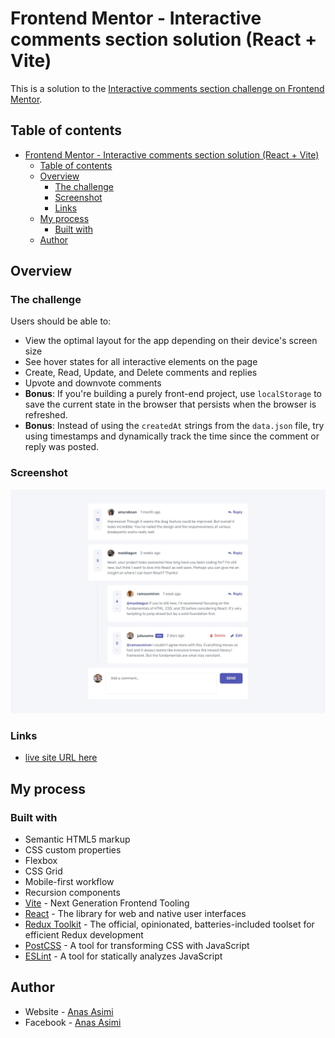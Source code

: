 # Frontend Mentor - Interactive comments section solution (React + Vite)

This is a solution to the [Interactive comments section challenge on Frontend Mentor](https://www.frontendmentor.io/challenges/interactive-comments-section-iG1RugEG9).

## Table of contents

- [Frontend Mentor - Interactive comments section solution (React + Vite)](#frontend-mentor---interactive-comments-section-solution-react--vite)
	- [Table of contents](#table-of-contents)
	- [Overview](#overview)
		- [The challenge](#the-challenge)
		- [Screenshot](#screenshot)
		- [Links](#links)
	- [My process](#my-process)
		- [Built with](#built-with)
	- [Author](#author)


## Overview

### The challenge

Users should be able to:

-   View the optimal layout for the app depending on their device's screen size
-   See hover states for all interactive elements on the page
-   Create, Read, Update, and Delete comments and replies
-   Upvote and downvote comments
-   **Bonus**: If you're building a purely front-end project, use `localStorage` to save the current state in the browser that persists when the browser is refreshed.
-   **Bonus**: Instead of using the `createdAt` strings from the `data.json` file, try using timestamps and dynamically track the time since the comment or reply was posted.

### Screenshot

![desktop design](./design/desktop-design.jpg)

### Links

<!-- complete this -->
-   [live site URL here](https://interactive-comments-anas.netlify.app/)

## My process

### Built with

-   Semantic HTML5 markup
-   CSS custom properties
-   Flexbox
-   CSS Grid
-   Mobile-first workflow
-   Recursion components
-   [Vite](https://vitejs.dev/) - Next Generation Frontend Tooling
-   [React](https://reactjs.org/) - The library for web and native user interfaces
-   [Redux Toolkit](https://redux-toolkit.js.org/) - The official, opinionated, batteries-included toolset for efficient Redux development
-   [PostCSS](https://postcss.org/) - A tool for transforming CSS with JavaScript
-   [ESLint](https://eslint.org/) - A tool for statically analyzes JavaScript

## Author

-   Website - [Anas Asimi](https://asimianas.netlify.app/)
-   Facebook - [Anas Asimi](https://www.facebook.com/AnasAssimi10/)
